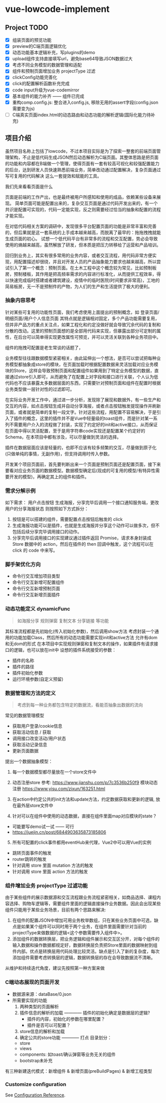 # vue-lowcode-implement

## Project TODO

- [X] 组装页面的预览功能
- [X] preview的C端页面逻辑优化
- [X] 动态功能基本逻辑补充，写plugins的demo
- [X] upload组件支持直接填写url，避免base64导致JSON数据过大
- [X] 考虑不同业务模型的数据管理和适配
- [X] 组件和预制页面增加业务 projectType 过滤
- [X] clickConfig功能完善化
- [X] click的配置解析函数补充完成
- [X] code input升级为vue-codemirror
- [X] 基本组件的能力补齐 —— 组件已完成
- [X] 重构comp.config.js: 整合进入config.js, 移除无用的assert字段(config.json需要变为js)
- [ ] C端真实页面index.html的动态路由和动态功能的解析逻辑(国际化能力待补充)

## 项目介绍
虽然项目名称上包括了lowcode，不过本项目实际是为了探索一整套的前端页面管理架构，不止是低代码生成JSON然后动态解析为C端页面。其整体思路是把页面的功能和内容都在B端做一个管理，使得页面有一套有较高可视化和较强配置能力的后台，达到研发人员快速熟悉前端业务，简单改动通过配置解决，复杂页面通过写可复用的代码解决 这么一套提效和赋能的工具。

我们先来看看页面是什么

页面是前端的工作产出，也是最终被用户所感知和使用的成品，依赖某些设备来展现。
简单页面可能是配置出来的，复杂交互页面是通过代码开发出来的，有一个共识是配置可实现的，代码一定能实现，反之则需要经过恰当的抽象和配置的流程才能实现。

在对低代码相关方案的调研中，发现很多平台配置页面的功能是非常丰富和完善的，但后果就是这一套系统的上手成本越来越高，而脱离了最早的：拖拖拽拽就能生成页面的初心。 试想一个低代码平台有非常多的流程和交互配置，势必会导致使用的熵越来越高，虽然解放了研发，但本质是把压力转移给了运营和产品培训。

回归到业务上，其实有很多常用的业务内容，或者交互流程，用代码非常方便实现，用配置描述却很绕，并且对开发人员的产品抽象能力要求也越来越高，所以尝试引入了第一个概念：预制页面。在土木工程中这个概念较为常见，比如预制板房，预制楼板，其作用是把高频率需求的内容进行标准化，从而提供工程效率，得以快速完成临时搭建或者建筑建设，疫情中的临时医院(时间要求非常高)，工地的简易板房，无一不是预制件的产物，为人们的生产和生活提供了极大的便利。

### 抽象内容思考

针对某些可复用的功能性页面，我们考虑使用上面提出的预制概念，如 登录页面/明细页面/用户个人信息页面 其特点就是逻辑相对固定，多个产品功能需要复用，但并非产品方的重点关注点，如果工程化和约定没做好就会导致冗余代码的复制和分散的改动。这里的预制页面想的是全部用代码来实现，但暴露出部分可定制的属性，在后台可以简单得实现更改属性可预览，并可以灵活关联到各种业务项目中。

组件的拖拽可配置是老生常谈的话题了，

业务模型往往跟数据模型紧密相关，由此延伸出一个想法，是否可以尝试把每种业务模型都抽象成store的模块，在页面加载时根据配置数据来灵活加载对应业务模块的Store，这样会导致预制页面和配置组件如果用到了特定业务模型的数据，直接通过store引入即可，从而避免了在配置上对字段和接口进行关联，个人认为低代码也不应该暴露太多数据层面的东西，只需要针对预制页面和组件在配置时根据业务类型做一层针对性的过滤即可。

在实际业务开发工作中，通过进一步分析，发现除了展现和数据外，有一些生产和交互的内容，如点击按钮生成并自动分享海报，或者点击按钮触发提现操作并刷新页面，或者就是简单的复制一段文字。针对这些流程，用配置不容易解决，于是引入了插件的概念，这里的插件并不是Vue中轻量级的toast组件，而是针对某一系列不需要用户介入的流程做了封装，实现了约定好的init和active接口，从而保证在页面中得以灵活配置，至于是用字符串code实现还是配置某个约定好的Schema，在本项目中都有涉及，可以尽量做到灵活的选择。

插件在数据层面应该是轻量的，也即不应该有较多频繁的交互，尽量做到原子化(只做单纯的事情，无副作用)，但支持调用时传入参数。

开发某个项目页面前，首先要判断出来一个页面是预制页面还是配置页面，接下来要看对应业务页面的数据模型。数据模型确定后(现成的可复用的模型/有特异性需要开发的模型)，再确定其上的组件和插件。

### 需求分解示例

如下需求： 用户点击按钮 生成海报，分享完毕后调用一个接口通知服务端，更改用户的分享海报状态
则按照如下方式拆分： 
1. 按钮是可以搭建的组件，需要配置点击按钮后触发的 click 
2. 生成海报功能可以是插件，也就是生成海报并分享这个动作可以做多次，但不包括后续分享完毕调用接口的动作。
3. 分享完毕后调用接口的实现建议通过插件返回 Promise，请求本身封装成 Store 数据中的 action，然后在插件的 then 回调中触发，这个流程可以在 click 的 code 中来写。

### 脚手架优化方向

- 命令行交互增加项目类型
- 命令行交互新增可配置组件
- 命令行交互新增预制页面
- 命令行交互新增页面插件

### 动态功能定义 dynamicFunc
> 如海报分享 规则弹窗 复制文本 分享链接 等功能

其标准流程都是先初始化(传入初始化参数)，然后调用show方法
考虑封装一个通用的功能加载Class，然后所有的动态功能需要实现init和active方法
允许有dom和无dom的形式
在本项目中实现规则弹窗和复制文本的操作，如果插件有请求接口的逻辑，也可以放在init中
设想的插件系统接受的参数：
- 插件的名称
- 插件的路径
- 插件初始化参数
- 运行环境参数(自定义预留)

### 数据管理和方法的定义
> 考虑到每一种业务都包含特定的数据流，看能否抽象出数据的流向

常见的数据管理模型
- 获取用户登录/cookie信息
- 获取活动信息 / 获取
- 调用接口改变活动/用户状态
- 获取活动记录信息
- 更新页面数据

提出一个数据抽象模型：
1. 每一个数据模型都尽量放在一个store文件中
2. 动态注册store 参考: https://www.jianshu.com/p/7c3536b250f9 
   模块动态注册 https://www.yisu.com/zixun/163251.html

3. 在action中约定公共的init方法和update方法，约定数据获取和更新的逻辑, 放在最外层store文件中
4. 针对可以在组件中使用的动态数据，直接在组件里面map对应模块的state？
  - 可能要写demo试一试 —— 可行
  - https://juejin.cn/post/6844903635873185806

5. 所有可配置的click事件都用eventHub来代理，Vue2中可以用Vue的实例
  - 跳转页面事件的触发
  - router跳转的触发
  - 针对调用 store 里面 mutation 方法的触发
  - 针对调用 store 里面 action 方法的触发

### 组件增加业务 projectType 过滤功能
由于某些组件的展示数据源和交互流程跟业务流程紧密相关，如商品选择、课程内容选择、购物车逻辑等，需要组件里面的逻辑直接操作业务数据。因此会出现某些组件只能用于某些业务场景，目前有两个思路来解决:
1. 在组件的配置JSON中增加可用业务枚举数组，只在某些业务页面中可选，缺点是如果某个组件可以同时用于两个业务，在组件里面需要针对当前的projectType来做数据的逻辑<这个参数需要传入组件中>。
2. 添加组件的数据转换层，把业务逻辑和组件展示和交互区分开，对每个组件的输入数据和操作数据都规定好，数据转换层负责把Store里面的数据映射到组件内部。优点是转换层用代码处理比较灵活。缺点是引入了新的复杂度，每次添加组件需要考虑转换层的逻辑，数据转换层的存在会导致数据流不清晰。

从维护和持续迭代角度，建议先按照第一种方案来做

### C端动态展现的页面开发
- 数据源来源：dataBase/0.json
- 所需要实现的功能
  1. 两种类型的页面解析
  2. 插件信息的解析的加载 ———— 插件的初始化确定是数据层的逻辑?
     - 插件的内容，初始化的参数在哪里配置？
     - 插件是否可以可配置？
  3. store信息的解析和加载
  4. 确定公共的store功能 ———— 打点
目录划分：
  - store
  - views
  - components: 如toast/确认弹窗等业务无关的组件
  - bootstrap未补充

有三种新建迭代模式：新增组件 & 新增页面(preBuildPages) & 新增工程类型

### Customize configuration
See [Configuration Reference](https://cli.vuejs.org/config/).
